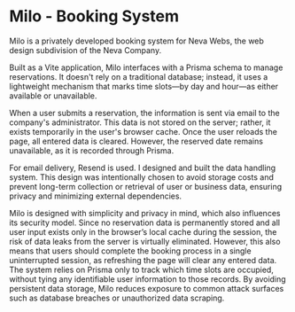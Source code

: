 # Milo - Booking System

Milo is a privately developed booking system for Neva Webs, the web design subdivision of the Neva Company.

Built as a Vite application, Milo interfaces with a Prisma schema to manage reservations. It doesn't rely on a traditional database; instead, it uses a lightweight mechanism that marks time slots—by day and hour—as either available or unavailable.

When a user submits a reservation, the information is sent via email to the company's administrator. This data is not stored on the server; rather, it exists temporarily in the user's browser cache. Once the user reloads the page, all entered data is cleared. However, the reserved date remains unavailable, as it is recorded through Prisma.

For email delivery, Resend is used. I designed and built the data handling system. This design was intentionally chosen to avoid storage costs and prevent long-term collection or retrieval of user or business data, ensuring privacy and minimizing external dependencies.

Milo is designed with simplicity and privacy in mind, which also influences its security model. Since no reservation data is permanently stored and all user input exists only in the browser’s local cache during the session, the risk of data leaks from the server is virtually eliminated. However, this also means that users should complete the booking process in a single uninterrupted session, as refreshing the page will clear any entered data. The system relies on Prisma only to track which time slots are occupied, without tying any identifiable user information to those records. By avoiding persistent data storage, Milo reduces exposure to common attack surfaces such as database breaches or unauthorized data scraping.
